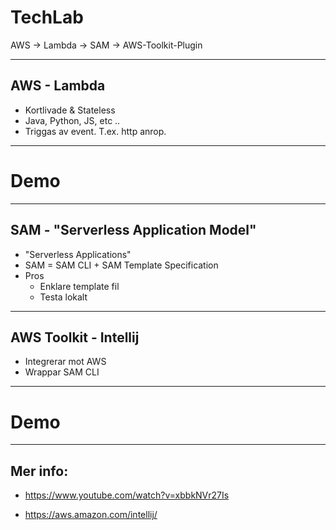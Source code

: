 # TechLab
<!-- .slide: style="text-align: left;"> -->
AWS -> Lambda -> SAM -> AWS-Toolkit-Plugin

---

## AWS - Lambda
<!-- .slide: style="text-align: left;"> -->
- Kortlivade & Stateless <!-- .element: class="fragment" data-fragment-index="1" -->
- Java, Python, JS, etc .. <!-- .element: class="fragment" data-fragment-index="2" -->
- Triggas av event. T.ex. http anrop.<!-- .element: class="fragment" data-fragment-index="3" -->

---

# Demo

---

## SAM - "Serverless Application Model"
<!-- .slide: style="text-align: left;"> -->
- "Serverless Applications" <!-- .element: class="fragment" data-fragment-index="1" -->
- SAM = SAM CLI + SAM Template Specification <!-- .element: class="fragment" data-fragment-index="2" -->
- Pros<!-- .element: class="fragment" data-fragment-index="3" -->
	- Enklare template fil<!-- .element: class="fragment" data-fragment-index="4" -->
	- Testa lokalt<!-- .element: class="fragment" data-fragment-index="5" -->


---

<!-- .slide: style="text-align: center;"> -->
## AWS Toolkit - Intellij

* Integrerar mot AWS <!-- .element: class="fragment" data-fragment-index="1" -->
* Wrappar SAM CLI <!-- .element: class="fragment" data-fragment-index="2" -->

---

# Demo

---

## Mer info:

* https://www.youtube.com/watch?v=xbbkNVr27Is

* https://aws.amazon.com/intellij/






